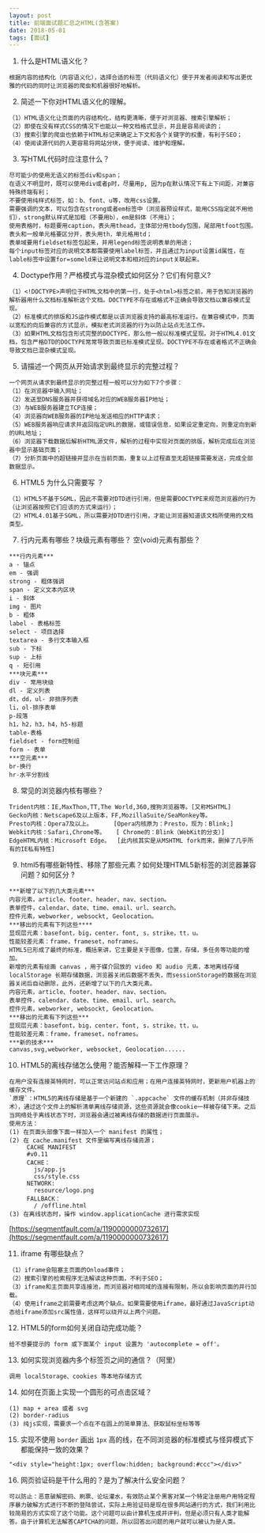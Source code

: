 ```yaml
---
layout: post
title: 前端面试题汇总之HTML(含答案)
date: 2018-05-01
tags: [面试]
---
```




1. 什么是HTML语义化？
```
根据内容的结构化（内容语义化），选择合适的标签（代码语义化）便于开发者阅读和写出更优雅的代码的同时让浏览器的爬虫和机器很好地解析。
```

2. 简述一下你对HTML语义化的理解。
```
（1）HTML语义化让页面的内容结构化，结构更清晰，便于对浏览器、搜索引擎解析；
（2）即使在没有样式CSS的情况下也能以一种文档格式显示，并且是容易阅读的；
（3）搜索引擎的爬虫也依赖于HTML标记来确定上下文和各个关键字的权重，有利于SEO；
（4）使阅读源代码的人更容易将网站分块，便于阅读、维护和理解。
```

3. 写HTML代码时应注意什么？
```
尽可能少的使用无语义的标签div和span；
在语义不明显时，既可以使用div或者p时，尽量用p, 因为p在默认情况下有上下间距，对兼容特殊终端有利；
不要使用纯样式标签，如：b、font、u等，改用css设置。
需要强调的文本，可以包含在strong或者em标签中（浏览器预设样式，能用CSS指定就不用他们），strong默认样式是加粗（不要用b），em是斜体（不用i）；
使用表格时，标题要用caption，表头用thead，主体部分用tbody包围，尾部用tfoot包围。表头和一般单元格要区分开，表头用th，单元格用td；
表单域要用fieldset标签包起来，并用legend标签说明表单的用途；
每个input标签对应的说明文本都需要使用label标签，并且通过为input设置id属性，在lable标签中设置for=someld来让说明文本和相对应的input关联起来。
```

4. Doctype作用？严格模式与混杂模式如何区分？它们有何意义?
```
（1）<!DOCTYPE>声明位于HTML文档中的第一行，处于<html>标签之前，用于告知浏览器的解析器用什么文档标准解析这个文档。DOCTYPE不存在或格式不正确会导致文档以兼容模式呈现。
（2）标准模式的排版和JS运作模式都是以该浏览器支持的最高标准运行。在兼容模式中，页面以宽松的向后兼容的方式显示，模拟老式浏览器的行为以防止站点无法工作。
（3）如果HTML文档包含形式完整的DOCTYPE，那么他一般以标准模式呈现。对于HTML4.01文档，包含严格DTD的DOCTYPE常常导致页面已标准模式呈现。DOCTYPE不存在或者格式不正确会导致文档已混杂模式呈现。
```

5. 请描述一个网页从开始请求到最终显示的完整过程？
```
一个网页从请求到最终显示的完整过程一般可以分为如下7个步骤：
（1）在浏览器中输入网址；
（2）发送至DNS服务器并获得域名对应的WEB服务器IP地址；
（3）与WEB服务器建立TCP连接；
（4）浏览器向WEB服务器的IP地址发送相应的HTTP请求；
（5）WEB服务器响应请求并返回指定URL的数据，或错误信息，如果设定重定向，则重定向到新的URL地址；
（6）浏览器下载数据后解析HTML源文件，解析的过程中实现对页面的排版，解析完成后在浏览器中显示基础页面；
（7）分析页面中的超链接并显示在当前页面，重复以上过程直至无超链接需要发送，完成全部数据显示。
```

6. HTML5 为什么只需要写 <!DOCTYPE HTML>？
```
（1）HTML5不基于SGML，因此不需要对DTD进行引用，但是需要DOCTYPE来规范浏览器的行为（让浏览器按照它们应该的方式来运行）；
（2）HTML4.01基于SGML，所以需要对DTD进行引用，才能让浏览器知道该文档所使用的文档类型。
```

7. 行内元素有哪些？块级元素有哪些？ 空(void)元素有那些？
```
***行内元素***
a - 锚点
em - 强调
strong - 粗体强调
span - 定义文本内区块
i - 斜体
img - 图片
b - 粗体
label - 表格标签
select - 项目选择
textarea - 多行文本输入框
sub - 下标
sup - 上标
q - 短引用
***块元素***
div - 常用块级
dl - 定义列表
dt，dd，ul- 非排序列表
li，ol-排序表单
p-段落
h1，h2，h3，h4，h5-标题
table-表格
fieldset - form控制组
form - 表单
***空元素***
br-换行
hr-水平分割线
```

8. 常见的浏览器内核有哪些？
```
Trident内核：IE,MaxThon,TT,The World,360,搜狗浏览器等。[又称MSHTML]
Gecko内核：Netscape6及以上版本，FF,MozillaSuite/SeaMonkey等。
Presto内核：Opera7及以上。      [Opera内核原为：Presto，现为：Blink;]
Webkit内核：Safari,Chrome等。   [ Chrome的：Blink（WebKit的分支）]
EdgeHTML内核：Microsoft Edge。  [此内核其实是从MSHTML fork而来，删掉了几乎所有的IE私有特性]
```

9. html5有哪些新特性、移除了那些元素？如何处理HTML5新标签的浏览器兼容问题？如何区分 ?
```
***新增了以下的几大类元素***
内容元素，article、footer、header、nav、section。
表单控件，calendar、date、time、email、url、search。
控件元素，webworker, websockt, Geolocation。
***移出的元素有下列这些****
显现层元素：basefont，big，center，font, s，strike，tt，u。
性能较差元素：frame，frameset，noframes。
HTML5已形成了最终的标准，概括来讲，它主要是关于图像，位置，存储，多任务等功能的增加。
新增的元素有绘画 canvas ，用于媒介回放的 video 和 audio 元素，本地离线存储 localStorage 长期存储数据，浏览器关闭后数据不丢失，而sessionStorage的数据在浏览器关闭后自动删除，此外，还新增了以下的几大类元素。
内容元素，article、footer、header、nav、section。
表单控件，calendar、date、time、email、url、search。
控件元素，webworker, websockt, Geolocation。
***移出的元素有下列这些***
显现层元素：basefont，big，center，font, s，strike，tt，u。
性能较差元素：frame，frameset，noframes。
***新的技术***
canvas,svg,webworker, websocket, Geolocation......
```

10. HTML5的离线存储怎么使用？能否解释一下工作原理？
```
在用户没有连接英特网时，可以正常访问站点和应用；在用户连接英特网时，更新用户机器上的缓存文件。
`原理`：HTML5的离线存储是基于一个新建的 `.appcache` 文件的缓存机制（并非存储技术），通过这个文件上的解析清单离线存储资源，这些资源就会像cookie一样被存储下来。之后当网络处于离线状态下时，浏览器会通过被离线存储的数据进行页面展示。
使用方法：
(1) 在页面头部像下面一样加入一个 manifest 的属性；
(2) 在 cache.manifest 文件里编写离线存储资源；
     CACHE MANIFEST
     #v0.11
     CACHE：
       js/app.js
       css/style.css
     NETWORK:
       resource/logo.png
     FALLBACK：
       / /offline.html
(3) 在离线状态时，操作 window.applicationCache 进行需求实现
```
[https://segmentfault.com/a/1190000000732617](https://segmentfault.com/a/1190000000732617)

11. iframe 有哪些缺点？
```
（1）iframe会阻塞主页面的Onload事件；
（2）搜索引擎的检索程序无法解读这种页面，不利于SEO；
（3）iframe和主页面共享连接池，而浏览器对相同域的连接有限制，所以会影响页面的并行加载。
（4）使用iframe之前需要考虑这两个缺点。如果需要使用iframe，最好通过JavaScript动态给iframe添加src属性值，这样可以绕开以上两个问题。
```

12. HTML5的form如何关闭自动完成功能？
```
给不想要提示的 form 或下面某个 input 设置为 'autocomplete = off'。
```

13. 如何实现浏览器内多个标签页之间的通信？（阿里）
```
调用 localStorage、cookies 等本地存储方式
```

14. 如何在页面上实现一个圆形的可点击区域？
```
(1) map + area 或者 svg
(2) border-radius
(3) 纯js实现，需要求一个点在不在圆上的简单算法、获取鼠标坐标等等
```

15. 实现不使用 `border` 画出 `1px` 高的线，在不同浏览器的标准模式与怪异模式下都能保持一致的效果？
```
"<div style="height:1px; overflow:hidden; background:#ccc"></div>"
```

16. 网页验证码是干什么用的？是为了解决什么安全问题？
```
可以防止：恶意破解密码、刷票、论坛灌水，有效防止某个黑客对某一个特定注册用户用特定程序暴力破解方式进行不断的登陆尝试，实际上用验证码是现在很多网站通行的方式，我们利用比较简易的方式实现了这个功能。这个问题可以由计算机生成并评判，但是必须只有人类才能解答。由于计算机无法解答CAPTCHA的问题，所以回答出问题的用户就可以被认为是人类。
```